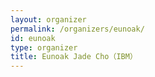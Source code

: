 ```yaml
---
layout: organizer
permalink: /organizers/eunoak/
id: eunoak
type: organizer
title: Eunoak Jade Cho（IBM）
---
```

